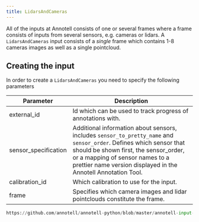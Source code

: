 ```yaml
---
title: LidarsAndCameras
---
```


All of the inputs at Annotell consists of one or several frames where a frame consists of inputs from several sensors, e.g. cameras or lidars. A `LidarsAndCameras` input consists of a *single* frame which contains 1-8 cameras images as well as a single pointcloud.

## Creating the input
In order to create a `LidarsAndCameras` you need to specify the following parameters

| Parameter            | Description                                                                                                                                                                                                                                                      |
| -------------------- | ---------------------------------------------------------------------------------------------------------------------------------------------------------------------------------------------------------------------------------------------------------------- |
| external_id          | Id which can be used to track progress of annotations with.                                                                                                                                                                                                      |
| sensor_specification | Additional information about sensors, includes `sensor_to_pretty_name` and `sensor_order`. Defines which sensor that should be shown first, the sensor_order, or a mapping of sensor names to a prettier name version displayed in the Annotell Annotation Tool. |
| calibration_id       | Which calibration to use for the input.                            |
| frame                | Specifies which camera images and lidar pointclouds constitute the frame.                            |

```python reference
https://github.com/annotell/annotell-python/blob/master/annotell-input-api/examples/lidars_and_cameras.py
```

